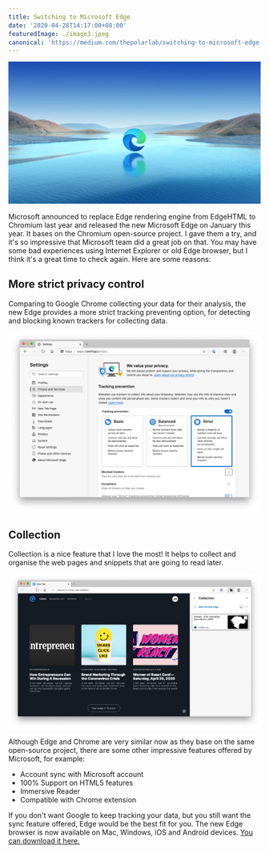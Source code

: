 ```yaml
---
title: Switching to Microsoft Edge
date: '2020-04-28T14:17:00+08:00'
featuredImage: ./image3.jpeg
canonical: 'https://medium.com/thepolarlab/switching-to-microsoft-edge-593edbce1818'
---
```


![](image3.jpeg)

Microsoft announced to replace Edge rendering engine from EdgeHTML to Chromium last year and released the new Microsoft Edge on January this year. It bases on the Chromium open-source project. I gave them a try, and it's so impressive that Microsoft team did a great job on that. You may have some bad experiences using Internet Explorer or old Edge browser, but I think it's a great time to check again. Here are some reasons:

## More strict privacy control

Comparing to Google Chrome collecting your data for their analysis, the new Edge provides a more strict tracking preventing option, for detecting and blocking known trackers for collecting data.

![](image1.png)

## Collection

Collection is a nice feature that I love the most! It helps to collect and organise the web pages and snippets that are going to read later.

![](image2.png)

Although Edge and Chrome are very similar now as they base on the same open-source project, there are some other impressive features offered by Microsoft, for example:

- Account sync with Microsoft account
- 100% Support on HTML5 features
- Immersive Reader
- Compatible with Chrome extension

If you don't want Google to keep tracking your data, but you still want the sync feature offered, Edge would be the best fit for you. The new Edge browser is now available on Mac, Windows, iOS and Android devices. [You can download it here.](https://www.microsoft.com/en-us/edge)

